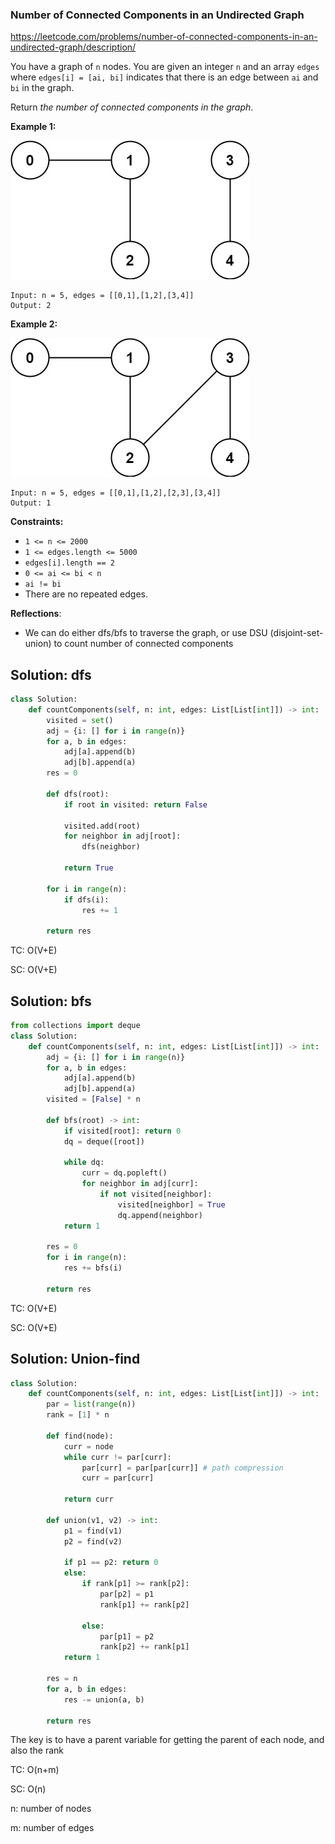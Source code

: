 ### Number of Connected Components in an Undirected Graph

https://leetcode.com/problems/number-of-connected-components-in-an-undirected-graph/description/

You have a graph of `n` nodes. You are given an integer `n` and an array `edges` where `edges[i] = [ai, bi]` indicates that there is an edge between `ai` and `bi` in the graph.

Return *the number of connected components in the graph*.

 

**Example 1:**

![img](./assets/conn1-graph.jpg)

```
Input: n = 5, edges = [[0,1],[1,2],[3,4]]
Output: 2
```

**Example 2:**

![img](./assets/conn2-graph.jpg)

```
Input: n = 5, edges = [[0,1],[1,2],[2,3],[3,4]]
Output: 1
```

 

**Constraints:**

- `1 <= n <= 2000`
- `1 <= edges.length <= 5000`
- `edges[i].length == 2`
- `0 <= ai <= bi < n`
- `ai != bi`
- There are no repeated edges.



**Reflections**:

- We can do either dfs/bfs to traverse the graph, or use DSU (disjoint-set-union) to count number of connected components



## Solution: dfs

```python
class Solution:
    def countComponents(self, n: int, edges: List[List[int]]) -> int:
        visited = set()
        adj = {i: [] for i in range(n)}
        for a, b in edges:
            adj[a].append(b)
            adj[b].append(a)
        res = 0

        def dfs(root):
            if root in visited: return False

            visited.add(root)
            for neighbor in adj[root]:
                dfs(neighbor)
        
            return True

        for i in range(n):
            if dfs(i):
                res += 1
            
        return res
```

TC: O(V+E)

SC: O(V+E)



## Solution: bfs

```python
from collections import deque
class Solution:
    def countComponents(self, n: int, edges: List[List[int]]) -> int:
        adj = {i: [] for i in range(n)}
        for a, b in edges:
            adj[a].append(b)
            adj[b].append(a)
        visited = [False] * n

        def bfs(root) -> int:
            if visited[root]: return 0
            dq = deque([root])

            while dq:
                curr = dq.popleft()
                for neighbor in adj[curr]:
                    if not visited[neighbor]:
                        visited[neighbor] = True
                        dq.append(neighbor)
            return 1
        
        res = 0
        for i in range(n):
            res += bfs(i)
        
        return res
```

TC: O(V+E)

SC: O(V+E)



## Solution: Union-find

```python
class Solution:
    def countComponents(self, n: int, edges: List[List[int]]) -> int:
        par = list(range(n))
        rank = [1] * n

        def find(node):
            curr = node
            while curr != par[curr]:
                par[curr] = par[par[curr]] # path compression
                curr = par[curr]
            
            return curr

        def union(v1, v2) -> int:
            p1 = find(v1)
            p2 = find(v2)

            if p1 == p2: return 0
            else:
                if rank[p1] >= rank[p2]:
                    par[p2] = p1
                    rank[p1] += rank[p2]

                else:
                    par[p1] = p2
                    rank[p2] += rank[p1]
            return 1
        
        res = n
        for a, b in edges:
            res -= union(a, b)
        
        return res
```

The key is to have a parent variable for getting the parent of each node, and also the rank

TC: O(n+m)

SC: O(n)

n: number of nodes

m: number of edges